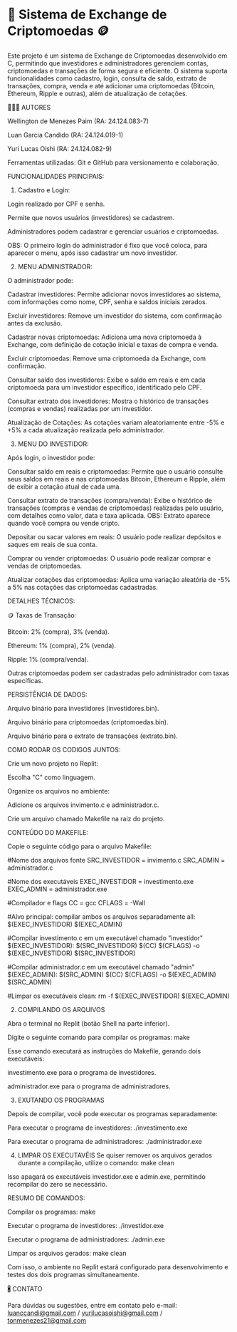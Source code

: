 # 🚀 Sistema de Exchange de Criptomoedas 🪙
Este projeto é um sistema de Exchange de Criptomoedas desenvolvido em C, permitindo que investidores e administradores gerenciem contas, criptomoedas e transações de forma segura e eficiente. O sistema suporta funcionalidades como cadastro, login, consulta de saldo, extrato de transações, compra, venda e até adicionar uma criptomoedas (Bitcoin, Ethereum, Ripple e outras), além de atualização de cotações.




🧑🏻‍💻 AUTORES 

Wellington de Menezes Paim (RA: 24.124.083-7)

Luan Garcia Candido (RA: 24.124.019-1)

Yuri Lucas Oishi (RA: 24.124.082-9)

Ferramentas utilizadas: Git e GitHub para versionamento e colaboração.



FUNCIONALIDADES PRINCIPAIS:

1. Cadastro e Login:
   
Login realizado por CPF e senha.

Permite que novos usuários (investidores) se cadastrem.

Administradores podem cadastrar e gerenciar usuários e criptomoedas. 

OBS: O primeiro login do administrador é fixo que você coloca, para aparecer o menu, após isso cadastrar um novo investidor.


2. MENU ADMINISTRADOR:

O administrador pode:

Cadastrar investidores: Permite adicionar novos investidores ao sistema, com informações como nome, CPF, senha e saldos iniciais zerados.

Excluir investidores: Remove um investidor do sistema, com confirmação antes da exclusão.

Cadastrar novas criptomoedas: Adiciona uma nova criptomoeda à Exchange, com definição de cotação inicial e taxas de compra e venda.

Excluir criptomoedas: Remove uma criptomoeda da Exchange, com confirmação.

Consultar saldo dos investidores: Exibe o saldo em reais e em cada criptomoeda para um investidor específico, identificado pelo CPF.

Consultar extrato dos investidores: Mostra o histórico de transações (compras e vendas) realizadas por um investidor.

Atualização de Cotações:
As cotações variam aleatoriamente entre -5% e +5% a cada atualização realizada pelo administrador.



3. MENU DO INVESTIDOR:

Após login, o investidor pode:

Consultar saldo em reais e criptomoedas: Permite que o usuário consulte seus saldos em reais e nas criptomoedas Bitcoin, Ethereum e Ripple, além de exibir a cotação atual de cada uma.

Consultar extrato de transações (compra/venda): Exibe o histórico de transações (compras e vendas de criptomoedas) realizadas pelo usuário, com detalhes como valor, data e taxa aplicada. OBS: Extrato aparece quando você compra ou vende cripto.

Depositar ou sacar valores em reais: O usuário pode realizar depósitos e saques em reais de sua conta.

Comprar ou vender criptomoedas: O usuário pode realizar comprar e vendas de criptomoedas.

Atualizar cotações das criptomoedas: Aplica uma variação aleatória de -5% a 5% nas cotações das criptomoedas cadastradas.


DETALHES TÉCNICOS:

🪙 Taxas de Transação:

Bitcoin: 2% (compra), 3% (venda).

Ethereum: 1% (compra), 2% (venda).

Ripple: 1% (compra/venda).

Outras criptomoedas podem ser cadastradas pelo administrador com taxas específicas.


PERSISTÊNCIA DE DADOS:

Arquivo binário para investidores (investidores.bin).

Arquivo binário para criptomoedas (criptomoedas.bin).

Arquivo binário para o extrato de transações (extrato.bin).


COMO RODAR OS CODIGOS JUNTOS:

Crie um novo projeto no Replit:

Escolha "C" como linguagem.

Organize os arquivos no ambiente:

Adicione os arquivos invimento.c e administrador.c.

Crie um arquivo chamado Makefile na raiz do projeto.


CONTEÚDO DO MAKEFILE:


Copie o seguinte código para o arquivo Makefile:


#Nome dos arquivos fonte
SRC_INVESTIDOR = invimento.c
SRC_ADMIN = administrador.c

#Nome dos executáveis
EXEC_INVESTIDOR = investimento.exe
EXEC_ADMIN = administrador.exe

#Compilador e flags
CC = gcc
CFLAGS = -Wall

#Alvo principal: compilar ambos os arquivos separadamente
all: $(EXEC_INVESTIDOR) $(EXEC_ADMIN)

#Compilar investimento.c em um executável chamado "investidor"
$(EXEC_INVESTIDOR): $(SRC_INVESTIDOR)
	$(CC) $(CFLAGS) -o $(EXEC_INVESTIDOR) $(SRC_INVESTIDOR)

#Compilar administrador.c em um executável chamado "admin"
$(EXEC_ADMIN): $(SRC_ADMIN)
	$(CC) $(CFLAGS) -o $(EXEC_ADMIN) $(SRC_ADMIN)

#Limpar os executáveis
clean:
	rm -f $(EXEC_INVESTIDOR) $(EXEC_ADMIN)




2. COMPILANDO OS ARQUIVOS

Abra o terminal no Replit (botão Shell na parte inferior).

Digite o seguinte comando para compilar os programas:
make

Esse comando executará as instruções do Makefile, gerando dois executáveis:

investimento.exe para o programa de investidores.

administrador.exe para o programa de administradores.


3. EXUTANDO OS PROGRAMAS

Depois de compilar, você pode executar os programas separadamente:

Para executar o programa de investidores:
./investimento.exe

Para executar o programa de administradores:
./administrador.exe


4. LIMPAR OS EXECUTAVÉIS
Se quiser remover os arquivos gerados durante a compilação, utilize o comando:
make clean

Isso apagará os executáveis investidor.exe e admin.exe, permitindo recompilar do zero se necessário.



RESUMO DE COMANDOS:

Compilar os programas: make

Executar o programa de investidores: ./investidor.exe

Executar o programa de administradores: ./admin.exe

Limpar os arquivos gerados: make clean

Com isso, o ambiente no Replit estará configurado para desenvolvimento e testes dos dois programas simultaneamente.



🖁 CONTATO

Para dúvidas ou sugestões, entre em contato pelo e-mail: luanccandi@gmail.com / yurilucasoishi@gmail.com / tonmenezes21@gmail.com 
